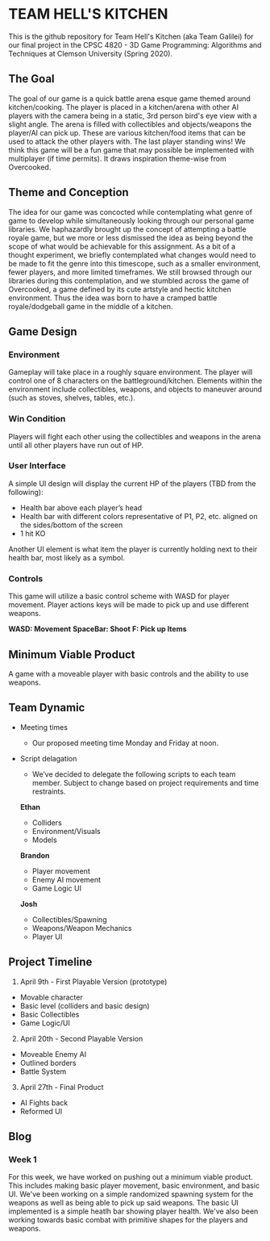 # TEAM HELL'S KITCHEN
This is the github repository for Team Hell's Kitchen (aka Team Galilei) for our final project in the CPSC 4820 - 3D Game Programming: Algorithms and Techniques at Clemson University (Spring 2020).

## The Goal
The goal of our game is a quick battle arena esque game themed around kitchen/cooking. The player is placed in a kitchen/arena with other AI players with the camera being in a static, 3rd person bird's eye view with a slight angle. The arena is filled with collectibles and objects/weapons the player/AI can pick up. These are various kitchen/food items that can be used to attack the other players with. The last player standing wins! We think this game will be a fun game that may possible be implemented with multiplayer (if time permits). It draws inspiration theme-wise from Overcooked.

## Theme and Conception
The idea for our game was concocted while contemplating what genre of game to develop while simultaneously looking through our personal game libraries. We haphazardly brought up the concept of attempting a battle royale game, but we more or less dismissed the idea as being beyond the scope of what would be achievable for this assignment. As a bit of a thought experiment, we briefly contemplated what changes would need to be made to fit the genre into this timescope, such as a smaller environment, fewer players, and more limited timeframes. We still browsed through our libraries during this contemplation, and we stumbled across the game of Overcooked, a game defined by its cute artstyle and hectic kitchen environment. Thus the idea was born to have a cramped battle royale/dodgeball game in the middle of a kitchen.

## Game Design
### Environment
Gameplay will take place in a roughly square environment. The player will control one of 8 characters on the battleground/kitchen. Elements within the environment include collectibles, weapons, and objects to maneuver around (such as stoves, shelves, tables, etc.).

### Win Condition
Players will fight each other using the collectibles and weapons in the arena until all other players have run out of HP.  

### User Interface
A simple UI design will display the current HP of the players (TBD from the following):

- Health bar above each player’s head
- Health bar with different colors representative of P1, P2, etc. aligned on the sides/bottom of the screen
- 1 hit KO

Another UI element is what item the player is currently holding next to their health bar, most likely as a symbol.

### Controls
This game will utilize a basic control scheme with WASD for player movement. Player actions keys will be made to pick up and use different weapons.

**WASD: Movement**
**SpaceBar: Shoot**
**F: Pick up Items**


## Minimum Viable Product
A game with a moveable player with basic controls and the ability to use weapons.

## Team Dynamic
- Meeting times
  - Our proposed meeting time Monday and Friday at noon.
- Script delagation
  - We’ve decided to delegate the following scripts to each team member. Subject to change based on project requirements and time restraints. 

  **Ethan**
    - Colliders
    - Environment/Visuals
    - Models

  **Brandon**
    - Player movement
    - Enemy AI movement
    - Game Logic UI

  **Josh**
    - Collectibles/Spawning
    - Weapons/Weapon Mechanics 
    - Player UI

## Project Timeline
1. April 9th - First Playable Version (prototype)
  - Movable character
  - Basic level (colliders and basic design)
  - Basic Collectibles 
  - Game Logic/UI

2. April 20th - Second Playable Version
  - Moveable Enemy AI
  - Outlined borders 
  - Battle System

3. April 27th - Final Product
  - AI Fights back
  - Reformed UI

## Blog
### Week 1
For this week, we have worked on pushing out a minimum viable product. This includes making basic player movement, basic environment, and basic UI. We've been working on a simple randomized spawning system for the weapons as well as being able to pick up said weapons. The basic UI implemented is a simple heatlh bar showing player health. We've also been working towards basic combat with primitive shapes for the players and weapons. 


